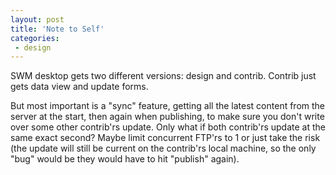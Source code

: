 ```yaml
---
layout: post
title: 'Note to Self'
categories:
 - design
---
```


<P>SWM desktop gets two different versions: design and contrib. Contrib just gets data view and update forms.</P>
<P>But most important is a "sync" feature, getting all the latest content from the server at the start, then again when publishing, to make sure you don't write over some other contrib'rs update. Only what if both contrib'rs update at the same exact second? Maybe limit concurrent FTP'rs to 1 or just take the risk (the update will still be current on the contrib'rs local machine, so the only "bug" would be they would have to hit "publish" again).</P>

